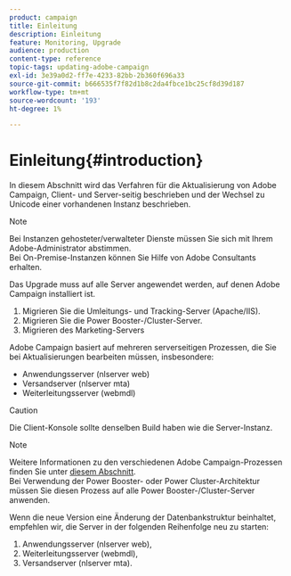 ```yaml
---
product: campaign
title: Einleitung
description: Einleitung
feature: Monitoring, Upgrade
audience: production
content-type: reference
topic-tags: updating-adobe-campaign
exl-id: 3e39a0d2-ff7e-4233-82bb-2b360f696a33
source-git-commit: b666535f7f82d1b8c2da4fbce1bc25cf8d39d187
workflow-type: tm+mt
source-wordcount: '193'
ht-degree: 1%

---
```


# Einleitung{#introduction}



In diesem Abschnitt wird das Verfahren für die Aktualisierung von Adobe Campaign, Client- und Server-seitig beschrieben und der Wechsel zu Unicode einer vorhandenen Instanz beschrieben.

>[!NOTE]
>
>Bei Instanzen gehosteter/verwalteter Dienste müssen Sie sich mit Ihrem Adobe-Administrator abstimmen.\
>Bei On-Premise-Instanzen können Sie Hilfe von Adobe Consultants erhalten.

Das Upgrade muss auf alle Server angewendet werden, auf denen Adobe Campaign installiert ist.

1. Migrieren Sie die Umleitungs- und Tracking-Server (Apache/IIS).
1. Migrieren Sie die Power Booster-/Cluster-Server.
1. Migrieren des Marketing-Servers

Adobe Campaign basiert auf mehreren serverseitigen Prozessen, die Sie bei Aktualisierungen bearbeiten müssen, insbesondere:

* Anwendungsserver (nlserver web)
* Versandserver (nlserver mta)
* Weiterleitungsserver (webmdl)

>[!CAUTION]
>
>Die Client-Konsole sollte denselben Build haben wie die Server-Instanz.

>[!NOTE]
>
>Weitere Informationen zu den verschiedenen Adobe Campaign-Prozessen finden Sie unter [diesem Abschnitt](../../installation/using/general-architecture.md#logical-application-layer).\
>Bei Verwendung der Power Booster- oder Power Cluster-Architektur müssen Sie diesen Prozess auf alle Power Booster-/Cluster-Server anwenden.

Wenn die neue Version eine Änderung der Datenbankstruktur beinhaltet, empfehlen wir, die Server in der folgenden Reihenfolge neu zu starten:

1. Anwendungsserver (nlserver web),
1. Weiterleitungsserver (webmdl),
1. Versandserver (nlserver mta).
